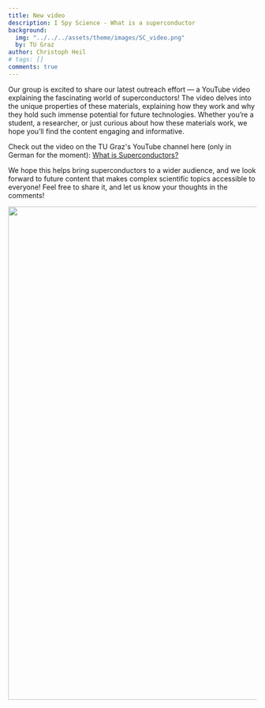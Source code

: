 ```yaml
---
title: New video
description: I Spy Science - What is a superconductor
background:
  img: "../../../assets/theme/images/SC_video.png"
  by: TU Graz
author: Christoph Heil
# tags: []
comments: true
---
```


Our group is excited to share our latest outreach effort — a YouTube video explaining the fascinating world of superconductors! 
The video delves into the unique properties of these materials, explaining how they work and why they hold such immense potential for future technologies.
Whether you’re a student, a researcher, or just curious about how these materials work, we hope you’ll find the content engaging and informative.

Check out the video on the TU Graz's YouTube channel here (only in German for the moment): [What is Superconductors?](https://www.youtube.com/watch?v=l4u-GYTrByU)

We hope this helps bring superconductors to a wider audience, and we look forward to future content that makes complex scientific topics accessible to everyone!
Feel free to share it, and let us know your thoughts in the comments!

<img src="../../../assets/theme/images/SC_video2.png" width="1000"/>
